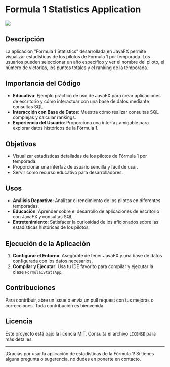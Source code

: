 # Formula 1 Statistics Application

![](https://scontent.fgye1-2.fna.fbcdn.net/v/t1.15752-9/449706346_850454203601514_6248367093795087367_n.png?_nc_cat=108&ccb=1-7&_nc_sid=9f807c&_nc_eui2=AeGZ6WzPNeKldglv4yj_xM9P5wa0Eq0RZnbnBrQSrRFmdkf_jCE-rNTaQ_aua2MnTNRl4cGC7WwjXbUYBDynXsPZ&_nc_ohc=uhTqEX0uaSoQ7kNvgHj7zOh&_nc_ht=scontent.fgye1-2.fna&oh=03_Q7cD1QEbGyVFVYI5NuiNAENSzL4JI9Aq9AyhIEjFs0MvVO9Zlg&oe=66B55B09)

## Descripción

La aplicación "Formula 1 Statistics" desarrollada en JavaFX permite visualizar estadísticas de los pilotos de Fórmula 1 por temporada. Los usuarios pueden seleccionar un año específico y ver el nombre del piloto, el número de victorias, los puntos totales y el ranking de la temporada.

## Importancia del Código

- **Educativa**: Ejemplo práctico de uso de JavaFX para crear aplicaciones de escritorio y cómo interactuar con una base de datos mediante consultas SQL.
- **Interacción con Base de Datos**: Muestra cómo realizar consultas SQL complejas y calcular rankings.
- **Experiencia del Usuario**: Proporciona una interfaz amigable para explorar datos históricos de la Fórmula 1.

## Objetivos

- Visualizar estadísticas detalladas de los pilotos de Fórmula 1 por temporada.
- Proporcionar una interfaz de usuario sencilla y fácil de usar.
- Servir como recurso educativo para desarrolladores.

## Usos

- **Análisis Deportivo**: Analizar el rendimiento de los pilotos en diferentes temporadas.
- **Educación**: Aprender sobre el desarrollo de aplicaciones de escritorio con JavaFX y consultas SQL.
- **Entretenimiento**: Satisfacer la curiosidad de los aficionados sobre las estadísticas históricas de los pilotos.

## Ejecución de la Aplicación

1. **Configurar el Entorno**: Asegúrate de tener JavaFX y una base de datos configurada con los datos necesarios.
2. **Compilar y Ejecutar**: Usa tu IDE favorito para compilar y ejecutar la clase `Formula1StatsApp`.

## Contribuciones

Para contribuir, abre un issue o envía un pull request con tus mejoras o correcciones. Toda contribución es bienvenida.

## Licencia

Este proyecto está bajo la licencia MIT. Consulta el archivo `LICENSE` para más detalles.

---

¡Gracias por usar la aplicación de estadísticas de la Fórmula 1! Si tienes alguna pregunta o sugerencia, no dudes en ponerte en contacto.
